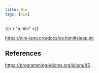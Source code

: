 ```yaml
---
title: Nim
tags: [nim]
---
```


{{< r "a.nim" >}}

<https://nim-lang.org/docs/os.html#sleep,int>

## References

<https://programming-idioms.org/idiom/45>

